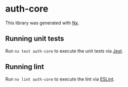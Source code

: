 # auth-core

This library was generated with [Nx](https://nx.dev).

## Running unit tests

Run `nx test auth-core` to execute the unit tests via [Jest](https://jestjs.io).

## Running lint

Run `nx lint auth-core` to execute the lint via [ESLint](https://eslint.org/).
